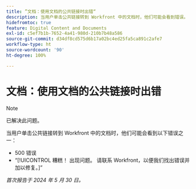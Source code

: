 ```yaml
---
title: ”文档：使用文档的公共链接时出错“
description: 当用户单击公共链接转到 Workfront 中的文档时，他们可能会看到错误。
hidefromtoc: true
feature: Digital Content and Documents
exl-id: c5ef7b1b-7652-4a41-980d-210b7b48a586
source-git-commit: d34df8cd575d6b17a02bc4ed25fa5ca891c2afe7
workflow-type: ht
source-wordcount: '90'
ht-degree: 100%

---
```


# 文档：使用文档的公共链接时出错

>[!NOTE]
>
>已解决此问题。

当用户单击公共链接转到 Workfront 中的文档时，他们可能会看到以下错误之一：

* 500 错误
* “[!UICONTROL 糟糕！ 出现问题。 请联系 Workfront，以便我们找出错误并加以修复。]”


_首次报告于 2024 年 5 月 30 日。_
